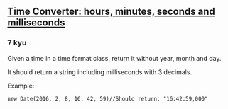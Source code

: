 <h2><a href=https://www.codewars.com/kata/56b8b0ae1d36bb86b2000eaa/train/javascript target="_blank">Time Converter: hours, minutes, seconds and milliseconds</a></h2><h3>7 kyu</h3><p>Given a time in a time format class, return it without year, month and day.</p><p>It should return a string including milliseconds with 3 decimals.</p><p>Example:</p><pre style="display: none;"><code class="language-ruby"><span class="cm-tag">Time</span><span class="cm-operator">.</span><span class="cm-property">new</span>(<span class="cm-number">2016</span>, <span class="cm-number">2</span>, <span class="cm-number">8</span>, <span class="cm-number">16</span>, <span class="cm-number">42</span>, <span class="cm-number">59</span>)<span class="cm-comment">#Should return: </span><span class="cm-string">"16:42:59,000"</span></code></pre><pre style="display: none;"><code class="language-python"><span class="cm-variable">datetime</span>(<span class="cm-number">2016</span>, <span class="cm-number">2</span>, <span class="cm-number">8</span>, <span class="cm-number">16</span>, <span class="cm-number">42</span>, <span class="cm-number">59</span>)<span class="cm-comment">#Should return: </span><span class="cm-string">"16:42:59,000"</span></code></pre><pre><code class="language-javascript"><span class="cm-keyword">new</span> <span class="cm-variable">Date</span>(<span class="cm-number">2016</span>, <span class="cm-number">2</span>, <span class="cm-number">8</span>, <span class="cm-number">16</span>, <span class="cm-number">42</span>, <span class="cm-number">59</span>)<span class="cm-comment">//Should return: </span><span class="cm-string">"16:42:59,000"</span></code></pre>